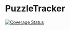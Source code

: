 # PuzzleTracker

[![Coverage Status](https://coveralls.io/repos/github/tomjschuster/puzzle_tracker/badge.svg?branch=main)](https://coveralls.io/github/tomjschuster/puzzle_tracker?branch=main&label=test)
